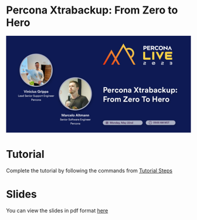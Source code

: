 # Percona Xtrabackup: From Zero to Hero
![Percona Live Denver 2023 Tutoria - Percona Xtrabackup: From Zero to Hero](img/speaker_card.jpg)

# Tutorial
Complete the tutorial by following the commands from [Tutorial Steps](assets/tutorial.pdf)

# Slides
You can view the slides in pdf format [here](assets/slides.pdf)


